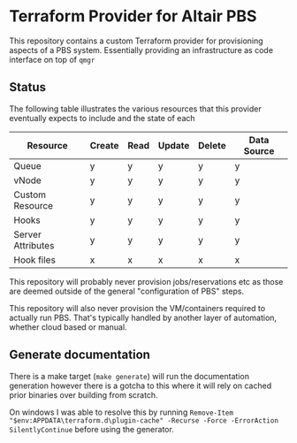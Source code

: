 # Terraform Provider for Altair PBS

This repository contains a custom Terraform provider for provisioning aspects of a PBS system. Essentially providing an infrastructure as code interface
on top of `qmgr`

## Status

The following table illustrates the various resources that this provider eventually expects to include and the state of each

| Resource             | Create | Read | Update | Delete | Data Source |
|----------------------|--------|------|--------|--------|-------------|
| Queue                | y      | y    | y      | y      | y           |
| vNode                | y      | y    | y      | y      | y           |
| Custom Resource      | y      | y    | y      | y      | y           |
| Hooks                | y      | y    | y      | y      | y           |
| Server Attributes    | y      | y    | y      | y      | y           |
| Hook files           | x      | x    | x      | x      | x           |

This repository will probably never provision jobs/reservations etc as those are deemed outside of the general "configuration of PBS" steps.

This repository will also never provision the VM/containers required to actually run PBS. That's typically handled by another layer of automation, 
whether cloud based or manual.

## Generate documentation

There is a make target (`make generate`) will run the documentation generation however there is a gotcha to this where it will rely on cached prior binaries over building from scratch.

On windows I was able to resolve this by running `Remove-Item "$env:APPDATA\terraform.d\plugin-cache" -Recurse -Force -ErrorAction SilentlyContinue` before using the generator.